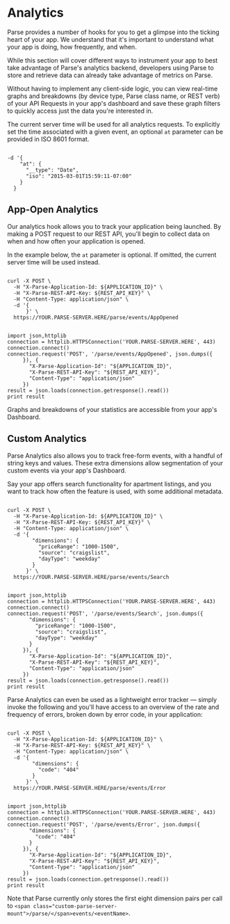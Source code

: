 # Analytics

Parse provides a number of hooks for you to get a glimpse into the ticking heart of your app. We understand that it's important to understand what your app is doing, how frequently, and when.

While this section will cover different ways to instrument your app to best take advantage of Parse's analytics backend, developers using Parse to store and retrieve data can already take advantage of metrics on Parse.

Without having to implement any client-side logic, you can view real-time graphs and breakdowns (by device type, Parse class name, or REST verb) of your API Requests in your app's dashboard and save these graph filters to quickly access just the data you're interested in.

The current server time will be used for all analytics requests. To explicitly set the time associated with a given event, an optional `at` parameter can be provided in ISO 8601 format.

<pre><code class="json">
-d '{
    "at": {
      "__type": "Date",
      "iso": "2015-03-01T15:59:11-07:00"
    }
  }
</code></pre>

## App-Open Analytics

Our analytics hook allows you to track your application being launched. By making a POST request to our REST API, you'll begin to collect data on when and how often your application is opened.

In the example below, the `at` parameter is optional. If omitted, the current server time will be used instead.

<pre><code class="bash">
curl -X POST \
  -H "X-Parse-Application-Id: ${APPLICATION_ID}" \
  -H "X-Parse-REST-API-Key: ${REST_API_KEY}" \
  -H "Content-Type: application/json" \
  -d '{
      }' \
  https://<span class="custom-parse-server-url">YOUR.PARSE-SERVER.HERE</span><span class="custom-parse-server-mount">/parse/</span>events/AppOpened
</code></pre>
<pre><code class="python">
import json,httplib
connection = httplib.HTTPSConnection('<span class="custom-parse-server-url">YOUR.PARSE-SERVER.HERE</span>', 443)
connection.connect()
connection.request('POST', '<span class="custom-parse-server-mount">/parse/</span>events/AppOpened', json.dumps({
     }), {
       "X-Parse-Application-Id": "${APPLICATION_ID}",
       "X-Parse-REST-API-Key": "${REST_API_KEY}",
       "Content-Type": "application/json"
     })
result = json.loads(connection.getresponse().read())
print result
</code></pre>

Graphs and breakdowns of your statistics are accessible from your app's Dashboard.


## Custom Analytics

Parse Analytics also allows you to track free-form events, with a handful of string keys and values. These extra dimensions allow segmentation of your custom events via your app's Dashboard.

Say your app offers search functionality for apartment listings, and you want to track how often the feature is used, with some additional metadata.

<pre><code class="bash">
curl -X POST \
  -H "X-Parse-Application-Id: ${APPLICATION_ID}" \
  -H "X-Parse-REST-API-Key: ${REST_API_KEY}" \
  -H "Content-Type: application/json" \
  -d '{
        "dimensions": {
          "priceRange": "1000-1500",
          "source": "craigslist",
          "dayType": "weekday"
        }
      }' \
  https://<span class="custom-parse-server-url">YOUR.PARSE-SERVER.HERE</span><span class="custom-parse-server-mount">/parse/</span>events/Search
</code></pre>
<pre><code class="python">
import json,httplib
connection = httplib.HTTPSConnection('<span class="custom-parse-server-url">YOUR.PARSE-SERVER.HERE</span>', 443)
connection.connect()
connection.request('POST', '<span class="custom-parse-server-mount">/parse/</span>events/Search', json.dumps({
       "dimensions": {
         "priceRange": "1000-1500",
         "source": "craigslist",
         "dayType": "weekday"
       }
     }), {
       "X-Parse-Application-Id": "${APPLICATION_ID}",
       "X-Parse-REST-API-Key": "${REST_API_KEY}",
       "Content-Type": "application/json"
     })
result = json.loads(connection.getresponse().read())
print result
</code></pre>

Parse Analytics can even be used as a lightweight error tracker — simply invoke the following and you'll have access to an overview of the rate and frequency of errors, broken down by error code, in your application:

<pre><code class="bash">
curl -X POST \
  -H "X-Parse-Application-Id: ${APPLICATION_ID}" \
  -H "X-Parse-REST-API-Key: ${REST_API_KEY}" \
  -H "Content-Type: application/json" \
  -d '{
        "dimensions": {
          "code": "404"
        }
      }' \
  https://<span class="custom-parse-server-url">YOUR.PARSE-SERVER.HERE</span><span class="custom-parse-server-mount">/parse/</span>events/Error
</code></pre>
<pre><code class="python">
import json,httplib
connection = httplib.HTTPSConnection('<span class="custom-parse-server-url">YOUR.PARSE-SERVER.HERE</span>', 443)
connection.connect()
connection.request('POST', '<span class="custom-parse-server-mount">/parse/</span>events/Error', json.dumps({
       "dimensions": {
         "code": "404"
       }
     }), {
       "X-Parse-Application-Id": "${APPLICATION_ID}",
       "X-Parse-REST-API-Key": "${REST_API_KEY}",
       "Content-Type": "application/json"
     })
result = json.loads(connection.getresponse().read())
print result
</code></pre>

Note that Parse currently only stores the first eight dimension pairs per call to `<span class="custom-parse-server-mount">/parse/</span>events/<eventName>`.
